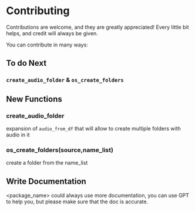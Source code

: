 # Contributing

Contributions are welcome, and they are greatly appreciated! Every little bit
helps, and credit will always be given.

You can contribute in many ways:

## To do Next
### `create_audio_folder` & `os_create_folders`

## New Functions

### create_audio_folder
expansion of `audio_from_df` that will allow to create multiple folders with audio in it

### os_create_folders(source,name_list)
create a folder from the name_list

## Write Documentation

<package_name> could always use more documentation, you can use GPT to help you,
but please make sure that the doc is accurate.

<!-- EXAMPLE -->
<!-- 

Contributions are welcome, and they are greatly appreciated! Every little bit
helps, and credit will always be given.

You can contribute in many ways:

## Types of Contributions

### Report Bugs

Report bugs at https://github.com/YOUsername/impyrial/issues.

If you are reporting a bug, please include:

- Your operating system name and version.
- Any details about your local setup that might be helpful in troubleshooting.
- Detailed steps to reproduce the bug.

### Fix Bugs

Look through the GitHub issues for bugs. Anything tagged with "bug" and "help
wanted" is open to whoever wants to implement it.

### Implement Features

Look through the GitHub issues for features. Anything tagged with "enhancement"
and "help wanted" is open to whoever wants to implement it.



### Submit Feedback

The best way to send feedback is to file an issue at 
https://github.com/YOUsername/impyrial/issues.

If you are proposing a feature:

- Explain in detail how it would work.
- Keep the scope as narrow as possible, to make it easier to implement.
- Remember that this is a volunteer-driven project, and that contributions 
  are welcome :) -->